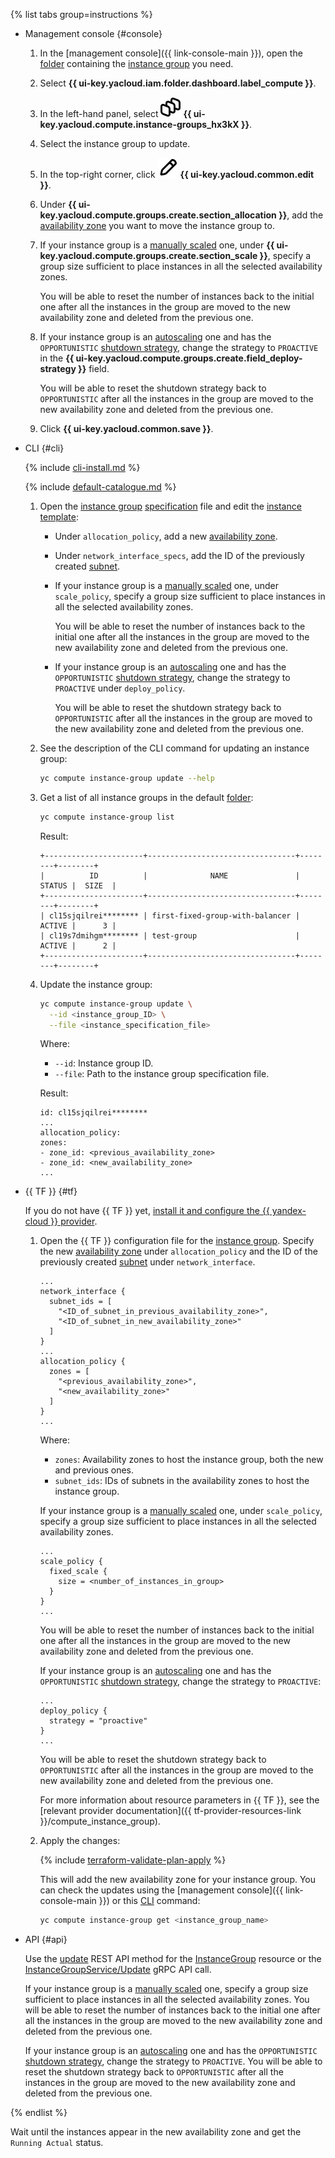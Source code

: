 {% list tabs group=instructions %}

- Management console {#console}

  1. In the [management console]({{ link-console-main }}), open the [folder](../../resource-manager/concepts/resources-hierarchy.md#folder) containing the [instance group](../../compute/concepts/instance-groups/index.md) you need.
  1. Select **{{ ui-key.yacloud.iam.folder.dashboard.label_compute }}**.
  1. In the left-hand panel, select ![image](../../_assets/console-icons/layers-3-diagonal.svg) **{{ ui-key.yacloud.compute.instance-groups_hx3kX }}**.
  1. Select the instance group to update.
  1. In the top-right corner, click ![image](../../_assets/console-icons/pencil.svg) **{{ ui-key.yacloud.common.edit }}**.
  1. Under **{{ ui-key.yacloud.compute.groups.create.section_allocation }}**, add the [availability zone](../../overview/concepts/geo-scope.md) you want to move the instance group to. 
  1. If your instance group is a [manually scaled](../../compute/concepts/instance-groups/scale.md#fixed-scale) one, under **{{ ui-key.yacloud.compute.groups.create.section_scale }}**, specify a group size sufficient to place instances in all the selected availability zones.

     You will be able to reset the number of instances back to the initial one after all the instances in the group are moved to the new availability zone and deleted from the previous one.
  1. If your instance group is an [autoscaling](../../compute/concepts/instance-groups/scale.md#auto-scale) one and has the `OPPORTUNISTIC` [shutdown strategy](../../compute/concepts/instance-groups/policies/deploy-policy.md#strategy), change the strategy to `PROACTIVE` in the **{{ ui-key.yacloud.compute.groups.create.field_deploy-strategy }}** field.

     You will be able to reset the shutdown strategy back to `OPPORTUNISTIC` after all the instances in the group are moved to the new availability zone and deleted from the previous one.
  1. Click **{{ ui-key.yacloud.common.save }}**.

- CLI {#cli}

  {% include [cli-install.md](../cli-install.md) %}

  {% include [default-catalogue.md](../default-catalogue.md) %}

  1. Open the [instance group](../../compute/concepts/instance-groups/index.md) [specification](../../compute/concepts/instance-groups/specification.md) file and edit the [instance template](../../compute/concepts/instance-groups/instance-template.md):
     * Under `allocation_policy`, add a new [availability zone](../../overview/concepts/geo-scope.md).
     * Under `network_interface_specs`, add the ID of the previously created [subnet](../../vpc/concepts/network.md#subnet).
     * If your instance group is a [manually scaled](../../compute/concepts/instance-groups/scale.md#fixed-scale) one, under `scale_policy`, specify a group size sufficient to place instances in all the selected availability zones.

       You will be able to reset the number of instances back to the initial one after all the instances in the group are moved to the new availability zone and deleted from the previous one.
     * If your instance group is an [autoscaling](../../compute/concepts/instance-groups/scale.md#auto-scale) one and has the `OPPORTUNISTIC` [shutdown strategy](../../compute/concepts/instance-groups/policies/deploy-policy.md#strategy), change the strategy to `PROACTIVE` under `deploy_policy`.

       You will be able to reset the shutdown strategy back to `OPPORTUNISTIC` after all the instances in the group are moved to the new availability zone and deleted from the previous one.
  1. See the description of the CLI command for updating an instance group:

     ```bash
     yc compute instance-group update --help
     ```

  1. Get a list of all instance groups in the default [folder](../../resource-manager/concepts/resources-hierarchy.md#folder):

     ```bash
     yc compute instance-group list
     ```

     Result:

     ```text
     +----------------------+---------------------------------+--------+--------+
     |          ID          |              NAME               | STATUS |  SIZE  |
     +----------------------+---------------------------------+--------+--------+
     | cl15sjqilrei******** | first-fixed-group-with-balancer | ACTIVE |      3 |
     | cl19s7dmihgm******** | test-group                      | ACTIVE |      2 |
     +----------------------+---------------------------------+--------+--------+
     ```

  1. Update the instance group:

     ```bash
     yc compute instance-group update \
       --id <instance_group_ID> \
       --file <instance_specification_file>
     ```

     Where:
     * `--id`: Instance group ID.
     * `--file`: Path to the instance group specification file.

     Result:

     ```text
     id: cl15sjqilrei********
     ...
     allocation_policy:
     zones:
     - zone_id: <previous_availability_zone>
     - zone_id: <new_availability_zone>
     ...
     ```

- {{ TF }} {#tf}

  If you do not have {{ TF }} yet, [install it and configure the {{ yandex-cloud }} provider](../../tutorials/infrastructure-management/terraform-quickstart.md#install-terraform).
  1. Open the {{ TF }} configuration file for the [instance group](../../compute/concepts/instance-groups/index.md). Specify the new [availability zone](../../overview/concepts/geo-scope.md) under `allocation_policy` and the ID of the previously created [subnet](../../vpc/concepts/network.md#subnet) under `network_interface`.

     ```hcl
     ...
     network_interface {
       subnet_ids = [
         "<ID_of_subnet_in_previous_availability_zone>",
         "<ID_of_subnet_in_new_availability_zone>"
       ]
     }
     ...
     allocation_policy {
       zones = [
         "<previous_availability_zone>",
         "<new_availability_zone>"
       ]
     }
     ...
     ```

     Where:
     * `zones`: Availability zones to host the instance group, both the new and previous ones.
     * `subnet_ids`: IDs of subnets in the availability zones to host the instance group.

     If your instance group is a [manually scaled](../../compute/concepts/instance-groups/scale.md#fixed-scale) one, under `scale_policy`, specify a group size sufficient to place instances in all the selected availability zones.

     ```hcl
     ...
     scale_policy {
       fixed_scale {
         size = <number_of_instances_in_group>
       }
     }
     ...
     ```

     You will be able to reset the number of instances back to the initial one after all the instances in the group are moved to the new availability zone and deleted from the previous one.

     If your instance group is an [autoscaling](../../compute/concepts/instance-groups/scale.md#auto-scale) one and has the `OPPORTUNISTIC` [shutdown strategy](../../compute/concepts/instance-groups/policies/deploy-policy.md#strategy), change the strategy to `PROACTIVE`:

     ```hcl
     ...
     deploy_policy {
       strategy = "proactive" 
     }
     ...
     ```

     You will be able to reset the shutdown strategy back to `OPPORTUNISTIC` after all the instances in the group are moved to the new availability zone and deleted from the previous one.

     For more information about resource parameters in {{ TF }}, see the [relevant provider documentation]({{ tf-provider-resources-link }}/compute_instance_group).
  1. Apply the changes:

     {% include [terraform-validate-plan-apply](../../_tutorials/_tutorials_includes/terraform-validate-plan-apply.md) %}

     This will add the new availability zone for your instance group. You can check the updates using the [management console]({{ link-console-main }}) or this [CLI](../../cli/quickstart.md) command:

     ```bash
     yc compute instance-group get <instance_group_name>
     ```

- API {#api}

  Use the [update](../../compute/instancegroup/api-ref/InstanceGroup/update.md) REST API method for the [InstanceGroup](../../compute/instancegroup/api-ref/InstanceGroup/index.md) resource or the [InstanceGroupService/Update](../../compute/instancegroup/api-ref/grpc/InstanceGroup/update.md) gRPC API call.

  If your instance group is a [manually scaled](../../compute/concepts/instance-groups/scale.md#fixed-scale) one, specify a group size sufficient to place instances in all the selected availability zones. You will be able to reset the number of instances back to the initial one after all the instances in the group are moved to the new availability zone and deleted from the previous one.

  If your instance group is an [autoscaling](../../compute/concepts/instance-groups/scale.md#auto-scale) one and has the `OPPORTUNISTIC` [shutdown strategy](../../compute/concepts/instance-groups/policies/deploy-policy.md#strategy), change the strategy to `PROACTIVE`. You will be able to reset the shutdown strategy back to `OPPORTUNISTIC` after all the instances in the group are moved to the new availability zone and deleted from the previous one.

{% endlist %}

Wait until the instances appear in the new availability zone and get the `Running Actual` status.
